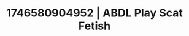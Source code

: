 ---
categories:
- AI-generated
- Close contact
- Dirty whispers
- Erotic voice acting
- Body worship
- ASMR
- Cosplay
- Hands in hair
image: /assets/images/1746580904952.jpg
layout: post
seo:
  description: Featured content with premium Scat Fetish, ABDL Play. HD images available.
  keywords: Scat Fetish, ABDL Play
  og_image: /assets/images/1746580904952.jpg
  schema_type: VisualArtwork
tags:
- ABDL Play
- Scat Fetish
- '#1746580904952'
title: 1746580904952 | ABDL Play Scat Fetish
---